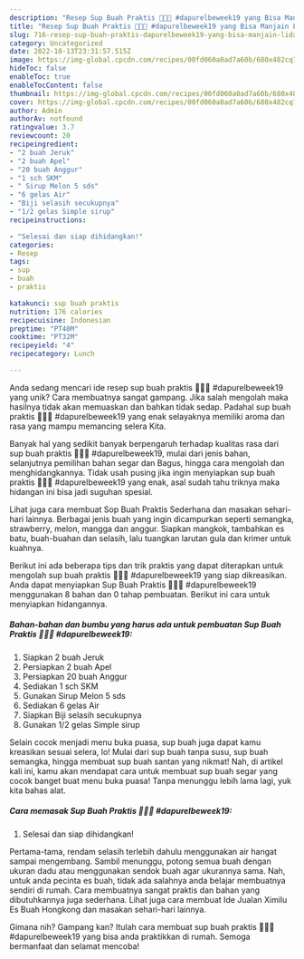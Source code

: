 ```yaml
---
description: "Resep Sup Buah Praktis 🍎🍇🍊 #dapurelbeweek19 yang Bisa Manjain Lidah"
title: "Resep Sup Buah Praktis 🍎🍇🍊 #dapurelbeweek19 yang Bisa Manjain Lidah"
slug: 716-resep-sup-buah-praktis-dapurelbeweek19-yang-bisa-manjain-lidah
category: Uncategorized
date: 2022-10-13T23:31:57.515Z
image: https://img-global.cpcdn.com/recipes/00fd060a0ad7a60b/680x482cq70/sup-buah-praktis-dapurelbeweek19-foto-resep-utama.jpg
hideToc: false
enableToc: true
enableTocContent: false
thumbnail: https://img-global.cpcdn.com/recipes/00fd060a0ad7a60b/680x482cq70/sup-buah-praktis-dapurelbeweek19-foto-resep-utama.jpg
cover: https://img-global.cpcdn.com/recipes/00fd060a0ad7a60b/680x482cq70/sup-buah-praktis-dapurelbeweek19-foto-resep-utama.jpg
author: Admin
authorAv: notfound
ratingvalue: 3.7
reviewcount: 20
recipeingredient:
- "2 buah Jeruk"
- "2 buah Apel"
- "20 buah Anggur"
- "1 sch SKM"
- " Sirup Melon 5 sds"
- "6 gelas Air"
- "Biji selasih secukupnya"
- "1/2 gelas Simple sirup"
recipeinstructions:

- "Selesai dan siap dihidangkan!"
categories:
- Resep
tags:
- sup
- buah
- praktis

katakunci: sup buah praktis 
nutrition: 176 calories
recipecuisine: Indonesian
preptime: "PT40M"
cooktime: "PT32M"
recipeyield: "4"
recipecategory: Lunch

---
```





Anda sedang mencari ide resep sup buah praktis 🍎🍇🍊 #dapurelbeweek19 yang unik? Cara membuatnya sangat gampang. Jika salah mengolah maka hasilnya tidak akan memuaskan dan bahkan tidak sedap. Padahal sup buah praktis 🍎🍇🍊 #dapurelbeweek19 yang enak selayaknya memiliki aroma dan rasa yang mampu memancing selera Kita.





Banyak hal yang sedikit banyak berpengaruh terhadap kualitas rasa dari sup buah praktis 🍎🍇🍊 #dapurelbeweek19, mulai dari jenis bahan, selanjutnya pemilihan bahan segar dan Bagus, hingga cara mengolah dan menghidangkannya. Tidak usah pusing jika ingin menyiapkan sup buah praktis 🍎🍇🍊 #dapurelbeweek19 yang enak,      asal sudah tahu triknya maka hidangan ini bisa jadi suguhan spesial.














Lihat juga cara membuat Sop Buah Praktis Sederhana dan masakan sehari-hari lainnya. Berbagai jenis buah yang ingin dicampurkan seperti semangka, strawberry, melon, mangga dan anggur. Siapkan mangkok, tambahkan es batu, buah-buahan dan selasih, lalu tuangkan larutan gula dan krimer untuk kuahnya.






Berikut ini ada beberapa tips dan trik praktis yang dapat diterapkan untuk mengolah sup buah praktis 🍎🍇🍊 #dapurelbeweek19 yang siap dikreasikan. Anda dapat menyiapkan Sup Buah Praktis 🍎🍇🍊 #dapurelbeweek19 menggunakan 8 bahan dan 0 tahap pembuatan. Berikut ini cara untuk menyiapkan hidangannya.

<!--inarticleads1-->

##### Bahan-bahan dan bumbu yang harus ada untuk pembuatan Sup Buah Praktis 🍎🍇🍊 #dapurelbeweek19:

1. Siapkan 2 buah Jeruk
1. Persiapkan 2 buah Apel
1. Persiapkan 20 buah Anggur
1. Sediakan 1 sch SKM
1. Gunakan  Sirup Melon 5 sds
1. Sediakan 6 gelas Air
1. Siapkan Biji selasih secukupnya
1. Gunakan 1/2 gelas Simple sirup


Selain cocok menjadi menu buka puasa, sup buah juga dapat kamu kreasikan sesuai selera, lo! Mulai dari sup buah tanpa susu, sup buah semangka, hingga membuat sup buah santan yang nikmat! Nah, di artikel kali ini, kamu akan mendapat cara untuk membuat sup buah segar yang cocok banget buat menu buka puasa! Tanpa menunggu lebih lama lagi, yuk kita bahas alat. 

<!--inarticleads2-->

##### Cara memasak Sup Buah Praktis 🍎🍇🍊 #dapurelbeweek19:


1. Selesai dan siap dihidangkan!

Pertama-tama, rendam selasih terlebih dahulu menggunakan air hangat sampai mengembang. Sambil menunggu, potong semua buah dengan ukuran dadu atau menggunakan sendok buah agar ukurannya sama. Nah, untuk anda pecinta es buah, tidak ada salahnya anda belajar membuatnya sendiri di rumah. Cara membuatnya sangat praktis dan bahan yang dibutuhkannya juga sederhana. Lihat juga cara membuat Ide Jualan Ximilu Es Buah Hongkong dan masakan sehari-hari lainnya. 

Gimana nih? Gampang kan? Itulah cara membuat sup buah praktis 🍎🍇🍊 #dapurelbeweek19 yang bisa anda praktikkan di rumah. Semoga bermanfaat dan selamat mencoba!
